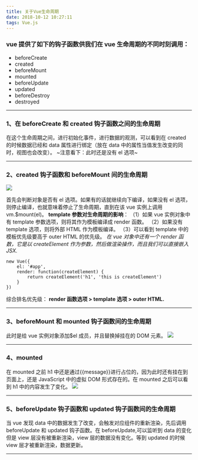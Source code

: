 ```yaml
---
title: 关于Vue生命周期
date: 2018-10-12 10:27:11
tags: Vue.js
---
```


### vue 提供了如下的钩子函数供我们在 vue 生命周期的不同时刻调用：

- beforeCreate
- created
- beforeMount
- mounted
- beforeUpdate
- updated
- beforeDestroy
- destroyed
  <!--more-->

---

### 1、在 beforeCreate 和 created 钩子函数之间的生命周期

在这个生命周期之间，进行初始化事件，进行数据的观测，可以看到在 created 的时候数据已经和 data 属性进行绑定（放在 data 中的属性当值发生改变的同时，视图也会改变）。
~注意看下：此时还是没有 el 选项~

---

### 2、created 钩子函数和 beforeMount 间的生命周期

![](/hexo/images/1.jpg)

首先会判断对象是否有 el 选项。如果有的话就继续向下编译，如果没有 el 选项，则停止编译，也就意味着停止了生命周期，直到在该 vue 实例上调用 vm.\$mount(el)。
**template 参数对生命周期的影响**：
（1）如果 vue 实例对象中有 template 参数选项，则将其作为模板编译成 render 函数。
（2）如果没有 template 选项，则将外部 HTML 作为模板编译。
（3）可以看到 template 中的模板优先级要高于 outer HTML 的优先级。
_在 vue 对象中还有一个 render 函数，它是以 createElement 作为参数，然后做渲染操作，而且我们可以直接嵌入 JSX._

```
new Vue({
    el: '#app',
    render: function(createElement) {
        return createElement('h1', 'this is createElement')
    }
})
```

综合排名优先级：
**render 函数选项 > template 选项 > outer HTML.**

---

### 3、beforeMount 和 mounted 钩子函数间的生命周期

此时是给 vue 实例对象添加\$el 成员，并且替换掉挂在的 DOM 元素。
![](/hexo/images/2.jpg)

---

### 4、mounted

在 mounted 之前 h1 中还是通过{{message}}进行占位的，因为此时还有挂在到页面上，还是 JavaScript 中的虚拟 DOM 形式存在的。在 mounted 之后可以看到 h1 中的内容发生了变化。
![](/hexo/images/3.jpg)

---

### 5、beforeUpdate 钩子函数和 updated 钩子函数间的生命周期

当 vue 发现 data 中的数据发生了改变，会触发对应组件的重新渲染，先后调用 beforeUpdate 和 updated 钩子函数。在 beforeUpdate,可以监听到 data 的变化但是 view 层没有被重新渲染，view 层的数据没有变化。等到 updated 的时候 view 层才被重新渲染，数据更新。

---
